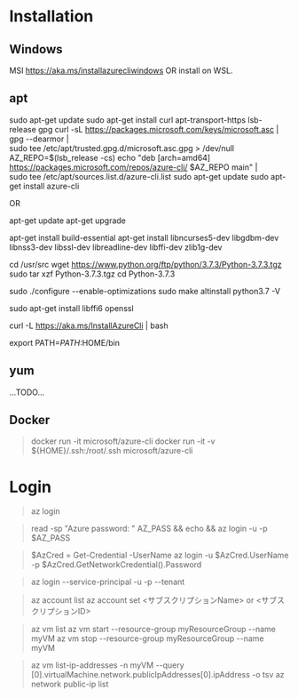 

# Installation

## Windows

MSI <https://aka.ms/installazurecliwindows> OR install on WSL.

## apt
sudo apt-get update
sudo apt-get install curl apt-transport-https lsb-release gpg
curl -sL https://packages.microsoft.com/keys/microsoft.asc | \
    gpg --dearmor | \
    sudo tee /etc/apt/trusted.gpg.d/microsoft.asc.gpg > /dev/null
AZ_REPO=$(lsb_release -cs)
echo "deb [arch=amd64] https://packages.microsoft.com/repos/azure-cli/ $AZ_REPO main" | \
    sudo tee /etc/apt/sources.list.d/azure-cli.list
sudo apt-get update
sudo apt-get install azure-cli

OR

apt-get update
apt-get upgrade

apt-get install build-essential
apt-get install libncurses5-dev libgdbm-dev libnss3-dev libssl-dev libreadline-dev libffi-dev zlib1g-dev

cd /usr/src
wget https://www.python.org/ftp/python/3.7.3/Python-3.7.3.tgz
sudo tar xzf Python-3.7.3.tgz
cd Python-3.7.3

sudo ./configure --enable-optimizations
sudo make altinstall
python3.7 -V

sudo apt-get install libffi6 openssl

curl -L https://aka.ms/InstallAzureCli | bash

export PATH=$PATH:$HOME/bin

## yum

...TODO...

## Docker

> docker run -it microsoft/azure-cli
> docker run -it -v ${HOME}/.ssh:/root/.ssh microsoft/azure-cli


# Login

> az login

> read -sp "Azure password: " AZ_PASS && echo && az login -u <username> -p $AZ_PASS


> $AzCred = Get-Credential -UserName <username>
> az login -u $AzCred.UserName -p $AzCred.GetNetworkCredential().Password


> az login --service-principal -u <app-url> -p <password-or-cert> --tenant <tenant>

> az account list
> az account set <サブスクリプションName> or <サブスクリプションID>

> az vm list
> az vm start --resource-group myResourceGroup --name myVM
> az vm stop --resource-group myResourceGroup --name myVM


> az vm list-ip-addresses -n myVM --query [0].virtualMachine.network.publicIpAddresses[0].ipAddress -o tsv
> az network public-ip list
